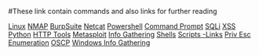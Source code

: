 #These link contain commands and also links for further reading

[Linux]()
[NMAP]()
[BurpSuite]()
[Netcat]()
[Powershell]()
[Command Prompt]()
[SQLi]()
[XSS]()
[Python]()
[HTTP Tools]()
[Metasploit]()
[Info Gathering]()
[Shells]()
[Scripts -Links]()
[Priv Esc]()
[Enumeration]()
[OSCP]()
[Windows Info Gathering]()




